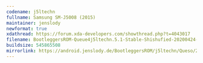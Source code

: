 ```yaml
---
codename: j5ltechn
fullname: Samsung SM-J5008 (2015)
maintainer: jenslody
newformat: true
xdathread: https://forum.xda-developers.com/showthread.php?t=4043017
filename: BootleggersROM-Queue4j5ltechn.5.1-Stable-Shishufied-20200424-155456.zip
buildsize: 545865508
mirrorlink: https://android.jenslody.de/BootleggersROM/j5ltechn/Queso/20200424-155456/
---
```


